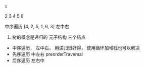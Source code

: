     1
  2     3
4   5  6

中序遍历  [4, 2, 5, 1, 6, 3]
左中右
1. 树的概念是递归的
元子结构 三个结点

- 中序遍历， 左中右， 用递归很好得， 使用循环加堆栈也可以解决
- 先序遍历 中左右  preorderTraversal
- 后序遍历 左右中